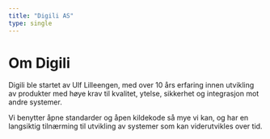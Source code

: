 ```yaml
---
title: "Digili AS"
type: single
---
```


# Om Digili

Digili ble startet av Ulf Lilleengen, med over 10 års erfaring innen utvikling av produkter med høye krav til kvalitet, ytelse, sikkerhet og integrasjon mot andre systemer.

Vi benytter åpne standarder og åpen kildekode så mye vi kan, og har en langsiktig tilnærming til utvikling av systemer som kan viderutvikles over tid.
